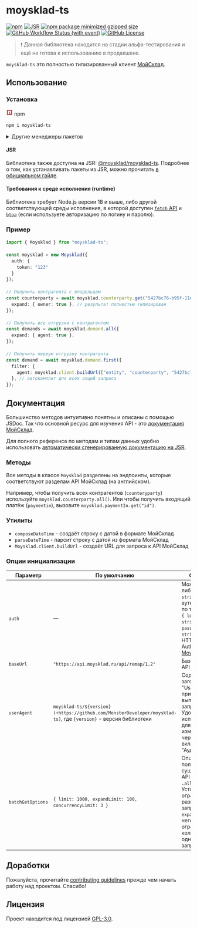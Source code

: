 # moysklad-ts
[![npm](https://img.shields.io/npm/v/moysklad-ts)](https://npmjs.com/package/moysklad-ts)
[![JSR](https://jsr.io/badges/@moysklad/moysklad-ts)](https://jsr.io/@moysklad/moysklad-ts)
[![npm package minimized gzipped size](https://img.shields.io/bundlejs/size/moysklad-ts?exports=Moysklad)](https://bundlejs.com/?q=moysklad-ts&treeshake=%5B%7B+Moysklad+%7D%5D)
[![GitHub Workflow Status (with event)](https://img.shields.io/github/actions/workflow/status/MonsterDeveloper/moysklad-ts/publish.yml)](https://github.com/MonsterDeveloper/moysklad-ts/actions/workflows/publish.yml)
[![GitHub License](https://img.shields.io/github/license/MonsterDeveloper/moysklad-ts)](https://github.com/MonsterDeveloper/moysklad-ts/blob/main/LICENSE)

> ❗ Данная библиотека находится на стадии альфа-тестирования и ещё не готова к использованию в продакшене.


`moysklad-ts` это полностью типизированный клиент [МойСклад](https://dev.moysklad.ru/doc/api/remap/1.2/#mojsklad-json-api).

## Использование

### Установка
<img height="18" src="https://raw.githubusercontent.com/PKief/vscode-material-icon-theme/main/icons/npm.svg"> npm

```bash
npm i moysklad-ts
```
<details>
  <summary>Другие менеджеры пакетов</summary>

  <img height="18" src="https://raw.githubusercontent.com/PKief/vscode-material-icon-theme/main/icons/pnpm.svg"> pnpm

  ```bash
  pnpm add moysklad-ts
  ```

  <img height="18" src="https://raw.githubusercontent.com/PKief/vscode-material-icon-theme/main/icons/yarn.svg"> Yarn

  ```bash
  yarn add moysklad-ts
  ```

  <img height="18" src="https://raw.githubusercontent.com/PKief/vscode-material-icon-theme/main/icons/bun.svg"> bun

  ```bash
  bun add moysklad-ts
  ```

  <img height="18" src="https://raw.githubusercontent.com/PKief/vscode-material-icon-theme/main/icons/deno.svg"> Deno

  ```typescript
  import { Moysklad } from "https://esm.sh/moysklad-ts";
  ```
</details>

#### JSR

Библиотека также доступна на JSR: [@moysklad/moysklad-ts](https://jsr.io/@moysklad/moysklad-ts). Подробнее о том, как устанавливать пакеты из JSR, можно прочитать [в официальном гайде](https://jsr.io/docs/using-packages).

#### Требования к среде исполнения (runtime)

Библиотека требует Node.js версии 18 и выше, либо другой соответствующей среды исполнения, в которой доступен [`fetch` API](https://developer.mozilla.org/en-US/docs/Web/API/fetch) и [`btoa`](https://developer.mozilla.org/en-US/docs/Web/API/Window/btoa) (если используете авторизацию по логину и паролю).

### Пример
```typescript
import { Moysklad } from "moysklad-ts";

const moysklad = new Moysklad({
  auth: {
    token: "123"
  }
});

// Получить контрагента с владельцем
const counterparty = await moysklad.counterparty.get("5427bc76-b95f-11eb-0a80-04bb000cd583", {
  expand: { owner: true }, // результат полностью типизирован
});

// Получить все отгрузки с контрагентом
const demands = await moysklad.demand.all({
  expand: { agent: true },
});

// Получить первую отгрузку контрагента
const demand = await moysklad.demand.first({
  filter: {
    agent: moysklad.client.buildUrl(["entity", "counterparty", "5427bc76-b95f-11eb-0a80-04bb000cd583"]).toString(),
  }, // автокомплит для всех опций запроса
});
```

## Документация

Большинство методов интуитивно понятны и описаны с помощью JSDoc. Так что основной ресурс для изучения API - это [документация МойСклад](https://dev.moysklad.ru/doc/api/remap/1.2/#mojsklad-json-api).

Для полного референса по методам и типам данных удобно использовать [автоматически сгенерированную документацию на JSR](https://jsr.io/@moysklad/moysklad-ts/doc/~/Moysklad).

### Методы
Все методы в классе `Moysklad` разделены на эндпоинты, которые соответствуют разделам API МойСклад (на английском).

Например, чтобы получить всех контрагентов (`counteryparty`) используйте `moysklad.counterparty.all()`. Или чтобы получить входящий платёж (`paymentin`), вызовите `moysklad.paymentIn.get("id")`.

### Утилиты
- `composeDateTime` - создаёт строку с датой в формате МойСклад
- `parseDateTime` - парсит строку с датой из формата МойСклад
- `Moysklad.client.buildUrl` - создаёт URL для запроса к API МойСклад

### Опции инициализации
| Параметр          | По умолчанию                                                                                                      | Описание                                                                                                                                                                                                                                                                         |
|-------------------|-------------------------------------------------------------------------------------------------------------------|----------------------------------------------------------------------------------------------------------------------------------------------------------------------------------------------------------------------------------------------------------------------------------|
| `auth`            | —                                                                                                                 | Может быть либо `{ token: string }` для аутентификации по токену, либо `{ login: string, password: string }` для HTTP Basic Auth. (см. [Moysklad Docs](https://github.com/wmakeev/moysklad#%D0%B0%D1%83%D1%82%D0%B5%D0%BD%D1%82%D0%B8%D1%84%D0%B8%D0%BA%D0%B0%D1%86%D0%B8%D1%8F) |
| `baseUrl`         | `"https://api.moysklad.ru/api/remap/1.2"`                                                                         | Базовый URL API МойСклад.                                                                                                                                                                                                                                                        |
| `userAgent`       | `moysklad-ts/${version} (+https://github.com/MonsterDeveloper/moysklad-ts)`, где `{version}`  - версия библиотеки | Содержимое заголовка "User-Agent" при выполнении запроса. Удобно использовать для контроля изменений через API на вкладке "Аудит".                                                                                                                                               |
| `batchGetOptions` | `{ limit: 1000, expandLimit: 100, concurrencyLimit: 3 }`                                                          | Опции для получения всех сущностей из API (метод `.all()`). Устанавливает ограничения на размер запросов с `expand` и без него, а также ограничение на количество одновременных запросов.                                                                                        |


## Доработки
Пожалуйста, прочитайте [contributing guidelines](./CONTRIBUTING.md) прежде чем начать работу над проектом. Спасибо!

## Лицензия
Проект находится под лицензией [GPL-3.0](./LICENSE).